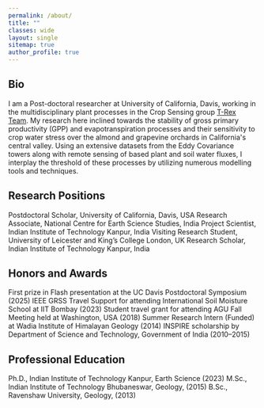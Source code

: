 ```yaml
---
permalink: /about/
title: ""
classes: wide
layout: single
sitemap: true
author_profile: true
---
```

## Bio
I am a Post-doctoral researcher at University of California, Davis, working in the multidisciplinary plant processes in the Crop Sensing group [T-Rex Team](https://www.t-rexproject.com/meet-the-team). My research here inclined towards the stability of gross primary productivity (GPP) and evapotranspiration processes and their sensitivity to crop water stress over the almond and grapevine orchards in California's central valley. Using an extensive datasets from the Eddy Covariance towers along with remote sensing of based plant and soil water fluxes, I interplay the threshold of these processes by utilizing numerous modelling tools and techniques.

## Research Positions
Postdoctoral Scholar, University of California, Davis, USA
Research Associate, National Centre for Earth Science Studies, India
Project Scientist, Indian Institute of Technology Kanpur, India
Visiting Research Student, University of Leicester and King’s College London, UK
Research Scholar, Indian Institute of Technology Kanpur, India

## Honors and Awards
First prize in Flash presentation at the UC Davis Postdoctoral Symposium (2025)
IEEE GRSS Travel Support for attending International Soil Moisture School at IIT Bombay (2023)
Student travel grant for attending AGU Fall Meeting held at Washington, USA (2018)
Summer Research Intern (Funded) at Wadia Institute of Himalayan Geology (2014)
INSPIRE scholarship by Department of Science and Technology, Government of India (2010–2015)

## Professional Education
Ph.D., Indian Institute of Technology Kanpur, Earth Science (2023)
M.Sc., Indian Institute of Technology Bhubaneswar, Geology,	(2015)
B.Sc.,	Ravenshaw University, Geology, (2013)
